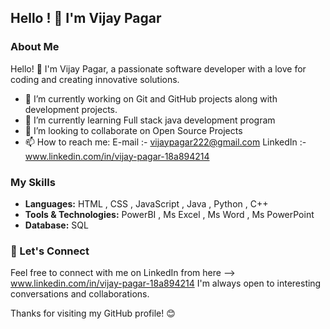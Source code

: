 ## Hello ! 👋 I'm Vijay Pagar
### About Me
Hello! 👋 I'm Vijay Pagar, a passionate software developer with a love for coding and creating innovative solutions.
- 🔭 I’m currently working on Git and GitHub projects along with development projects.
- 🌱 I’m currently learning  Full stack java development program 
- 👯 I’m looking to collaborate on Open Source Projects
- 📫 How to reach me: E-mail :- vijaypagar222@gmail.com
                      LinkedIn :-www.linkedin.com/in/vijay-pagar-18a894214
### My Skills

- **Languages:**  HTML , CSS , JavaScript , Java , Python , C++ 
- **Tools & Technologies:** PowerBI , Ms Excel , Ms Word , Ms PowerPoint
- **Database:** SQL
### 🚀 Let's Connect

Feel free to connect with me on LinkedIn from here --> www.linkedin.com/in/vijay-pagar-18a894214 
I'm always open to interesting conversations and collaborations.

Thanks for visiting my GitHub profile! 😊

<!--
**VijayPagar/VijayPagar** is a ✨ _special_ ✨ repository because its `README.md` (this file) appears on your GitHub profile.

Here are some ideas to get you started:

- 🔭 I’m currently working on 
- 🌱 I’m currently learning
- 👯 I’m looking to collaborate on ...
- 🤔 I’m looking for help with ...
- 💬 Ask me about ...
- 📫 How to reach me: ...
- 😄 Pronouns: ...
- ⚡ Fun fact: ...
-->
